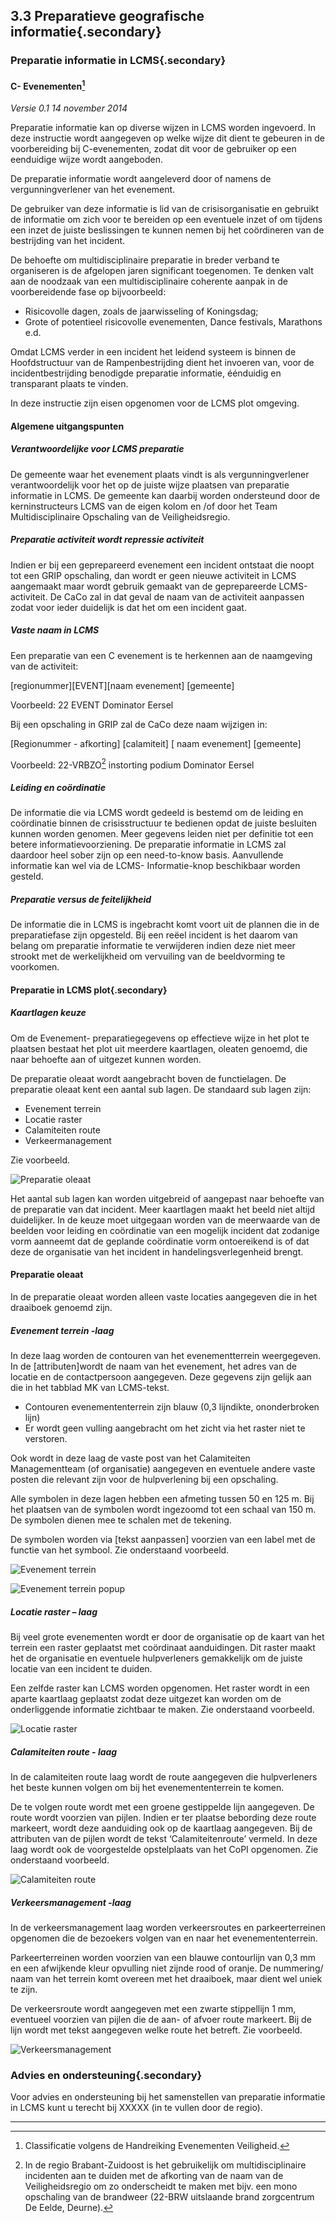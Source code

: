 ## 3.3 Preparatieve geografische informatie{.secondary}

### Preparatie informatie in LCMS{.secondary}

#### C- Evenementen[^8]
*Versie 0.1 14 november 2014*

Preparatie informatie kan op diverse wijzen in LCMS worden ingevoerd. In deze instructie wordt aangegeven op welke wijze dit dient te gebeuren in de voorbereiding bij C-evenementen, zodat dit voor de gebruiker op een eenduidige wijze wordt aangeboden.

De preparatie informatie wordt aangeleverd door of namens de vergunningverlener van het evenement.

De gebruiker van deze informatie is lid van de crisisorganisatie en gebruikt de informatie om zich voor te bereiden op een eventuele inzet of om tijdens een inzet de juiste beslissingen te kunnen nemen bij het coördineren van de bestrijding van het incident.

De behoefte om multidisciplinaire preparatie in breder verband te organiseren is de afgelopen jaren significant toegenomen. Te denken valt aan de noodzaak van een multidisciplinaire coherente aanpak in de voorbereidende fase op bijvoorbeeld:
- Risicovolle dagen, zoals de jaarwisseling of Koningsdag;
- Grote of potentieel risicovolle evenementen, Dance festivals, Marathons e.d.

Omdat LCMS verder in een incident het leidend systeem is binnen de Hoofdstructuur van de Rampenbestrijding dient het invoeren van, voor de incidentbestrijding benodigde preparatie informatie, éénduidig en transparant plaats te vinden.

In deze instructie zijn eisen opgenomen voor de LCMS plot omgeving.

#### Algemene uitgangspunten

##### Verantwoordelijke voor LCMS preparatie
De gemeente waar het evenement plaats vindt is als vergunningverlener verantwoordelijk
voor het op de juiste wijze plaatsen van preparatie informatie in LCMS. De gemeente kan daarbij worden ondersteund door de kerninstructeurs LCMS van de eigen kolom en /of door het Team Multidisciplinaire Opschaling van de Veiligheidsregio.

##### Preparatie activiteit wordt repressie activiteit
Indien er bij een geprepareerd evenement een incident ontstaat die noopt tot een GRIP opschaling, dan wordt er geen nieuwe activiteit in LCMS aangemaakt maar wordt gebruik gemaakt van de geprepareerde LCMS-activiteit. De CaCo zal in dat geval de naam van de
activiteit aanpassen zodat voor ieder duidelijk is dat het om een incident gaat.

##### Vaste naam in LCMS
Een preparatie van een C evenement is te herkennen aan de naamgeving van de activiteit:

[regionummer][EVENT][naam evenement] [gemeente]

Voorbeeld: 22 EVENT Dominator Eersel

Bij een opschaling in GRIP zal de CaCo deze naam wijzigen in:

[Regionummer - afkorting] [calamiteit] [ naam evenement] [gemeente]

Voorbeeld: 22-VRBZO[^9] instorting podium Dominator Eersel

##### Leiding en coördinatie
De informatie die via LCMS wordt gedeeld is bestemd om de leiding en coördinatie binnen de crisisstructuur te bedienen opdat de juiste besluiten kunnen worden genomen. Meer gegevens leiden niet per definitie tot een betere informatievoorziening. De preparatie informatie in LCMS zal daardoor heel sober zijn op een need-to-know basis. Aanvullende
informatie kan wel via de LCMS- Informatie-knop beschikbaar worden gesteld.

##### Preparatie versus de feitelijkheid
De informatie die in LCMS is ingebracht komt voort uit de plannen die in de preparatiefase zijn opgesteld. Bij een reëel incident is het daarom van belang om preparatie informatie te verwijderen indien deze niet meer strookt met de werkelijkheid om vervuiling van de beeldvorming te voorkomen.

#### Preparatie in LCMS plot{.secondary}

##### Kaartlagen keuze 
Om de Evenement- preparatiegegevens op effectieve wijze in het plot te plaatsen bestaat het plot uit meerdere kaartlagen, oleaten genoemd, die naar behoefte aan of uitgezet kunnen worden.

De preparatie oleaat wordt aangebracht boven de functielagen. De  preparatie oleaat kent een aantal sub lagen. De standaard sub lagen zijn:

- Evenement terrein
- Locatie raster
- Calamiteiten route
- Verkeermanagement

Zie voorbeeld.

![Preparatie oleaat](images/7.png)

Het aantal sub lagen kan worden uitgebreid of aangepast naar behoefte van de preparatie
van dat incident. Meer kaartlagen maakt het beeld niet altijd duidelijker. In de keuze moet
uitgegaan worden van de meerwaarde van de beelden voor leiding en coördinatie van een
mogelijk incident dat zodanige vorm aanneemt dat de geplande coördinatie vorm
ontoereikend is of dat deze de organisatie van het incident in handelingsverlegenheid
brengt.

#### Preparatie oleaat
In de preparatie oleaat worden alleen vaste locaties aangegeven die in het draaiboek genoemd zijn.

##### Evenement terrein -laag
In deze laag worden de contouren van het evenementterrein weergegeven. In de [attributen]wordt de naam van het evenement, het adres van de locatie en de contactpersoon aangegeven. Deze gegevens zijn gelijk aan die in het tabblad MK van LCMS-tekst.

- Contouren evenemententerrein zijn blauw (0,3 lijndikte, ononderbroken lijn)
- Er wordt geen vulling aangebracht om het zicht via het raster niet te verstoren.

Ook wordt in deze laag de vaste post van het Calamiteiten Managementteam (of organisatie) aangegeven en eventuele andere vaste posten die relevant zijn voor de hulpverlening bij een opschaling.

Alle symbolen in deze lagen hebben een afmeting tussen 50 en 125 m. Bij het plaatsen van de symbolen wordt ingezoomd tot een schaal van 150 m. De symbolen dienen mee te schalen met de tekening.

De symbolen worden via [tekst aanpassen] voorzien van een label met de functie van het symbool. Zie onderstaand voorbeeld.

![Evenement terrein](images/9.png)

![Evenement terrein popup](images/8.png)


##### Locatie raster – laag
Bij veel grote evenementen wordt er door de organisatie op de kaart van het terrein een
raster geplaatst met coördinaat aanduidingen. Dit raster maakt het de organisatie en eventuele hulpverleners gemakkelijk om de juiste locatie van een incident te duiden.

Een zelfde raster kan LCMS worden opgenomen. Het raster wordt in een aparte kaartlaag geplaatst zodat deze uitgezet kan worden om de onderliggende informatie zichtbaar te maken. Zie onderstaand voorbeeld.

![Locatie raster](images/10.png)


##### Calamiteiten route - laag
In de calamiteiten route laag wordt de route aangegeven die hulpverleners het beste kunnen volgen om bij het evenemententerrein te komen.

De te volgen route wordt met een groene gestippelde lijn aangegeven. De route wordt
voorzien van pijlen. Indien er ter plaatse bebording deze route markeert, wordt deze aanduiding ook op de kaartlaag aangegeven. Bij de attributen van de pijlen wordt de tekst ‘Calamiteitenroute’ vermeld. In deze laag wordt ook de voorgestelde opstelplaats van het CoPI opgenomen. Zie onderstaand voorbeeld.

![Calamiteiten route](images/11.jpg)

##### Verkeersmanagement -laag
In de verkeersmanagement laag worden verkeersroutes en parkeerterreinen opgenomen die de bezoekers volgen van en naar het evenemententerrein.

Parkeerterreinen worden voorzien van een blauwe contourlijn van 0,3 mm en een afwijkende kleur opvulling niet zijnde rood of oranje. De nummering/ naam van het terrein komt overeen met het draaiboek, maar dient wel uniek te zijn.

De verkeersroute wordt aangegeven met een zwarte stippellijn 1 mm, eventueel voorzien van pijlen die de aan- of afvoer route markeert. Bij de lijn wordt met tekst aangegeven welke route het betreft. Zie voorbeeld.

![Verkeersmanagement](images/12.jpg)

### Advies en ondersteuning{.secondary}
Voor advies en ondersteuning bij het samenstellen van preparatie informatie in LCMS kunt u terecht bij XXXXX (in te vullen door de regio).

----------
[^8]: Classificatie volgens de Handreiking Evenementen Veiligheid.
[^9]: In de regio Brabant-Zuidoost is het gebruikelijk om multidisciplinaire incidenten aan te duiden met de afkorting van de naam van de Veiligheidsregio om zo onderscheidt te maken met bijv. een mono opschaling van de brandweer (22-BRW uitslaande brand zorgcentrum De Eelde, Deurne).
